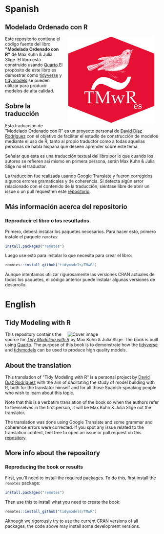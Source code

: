 # Spanish

## Modelado Ordenado con R

<a href="https://amzn.to/35Hn96s"><img src="logo.png" alt="Cover image" width="285" height="285" align="right" style="margin: 0 1em 0 1em"/></a> Este repositorio contiene el código fuente del libro **"Modelado Ordenado con R"** de Max Kuhn & Julia Slige.
El libro está construido usando [Quarto](https://quarto.org/).El propósito de este libro es demostrar cómo [tidyverse](https://www.tidyverse.org/) y [tidymodels](https://www.tidymodels.org/) se pueden utilizar para producir modelos de alta calidad.

## Sobre la traducción

Esta traducción de "Modelado Ordenado con R" es un proyecto personal de [David Díaz Rodríguez](https://github.com/davidrsch) con el objetivo de facilitar el estudio de construcción de modelos mediante el uso de R, tanto al propio traductor como a todas aquellas personas de habla hispana que deseen aprender sobre este tema.

Señalar que esta es una traducción textual del libro por lo que cuando los autores se refieren así mismo en primera persona, serán Max Kuhn & Julia Slige no el traductor.

La traducción fue realizada usando Google Translate y fueron corregidos algunos errores gramaticales y de coherencia.
Si detecta algún error relacionado con el contenido de la traducción, siéntase libre de abrir un issue o un pull request en este [repositorio](https://github.com/davidrsch/TMwRes).

## Más información acerca del repositorio

### Reproducir el libro o los resultados.

Primero, deberá instalar los paquetes necesarios. Para hacer esto, primero instale el paquete `remotes`:

```r
install.packages("remotes")
```

Luego use esto para instalar lo que necesita para crear el libro:

```r
remotes::install_github("tidymodels/TMwR")
```

Aunque intentamos utilizar rigurosamente las versiones CRAN actuales de todos los paquetes, el código anterior puede instalar algunas versiones de desarrollo.

# English

## Tidy Modeling with R

<a href="https://amzn.to/35Hn96s"><img src="images/cover.png" alt="Cover image" width="285" align="right" style="margin: 0 1em 0 1em"/></a> This repository contains the source for [*Tidy Modeling with R*](https://tmwr.org) by Max Kuhn & Julia Slige.
The book is built using [Quarto](https://quarto.org/). The purpose of this book is to demonstrate how the [tidyverse](https://www.tidyverse.org/) and [tidymodels](https://www.tidymodels.org/) can be used to produce high quality models.

## About the translation

This translation of "Tidy Modeling with R" is a personal project by [David Díaz Rodríguez](https://github.com/davidrsch) with the aim of daciltating the study of model building with R, both for the translator himself and for all those Spanish-speaking people who wish to learn about this topic.

Note that this is a verbatim translation of the book so when the authors refer to themselves in the first person, it will be Max Kuhn & Julia Slige not the translator.

The translation was done using Google Translate and some grammar and coherence errors were corrected. If you spot any issue related to the translation content, feel free to open an issue or pull request on this [repository](https://github.com/davidrsch/TMwRes).

## More info about the repository

### Reproducing the book or results

First, you'll need to install the required packages. To do this, first install the `remotes` package:

``` r
install.packages("remotes")
```

Then use this to install what you need to create the book:

``` r
remotes::install_github("tidymodels/TMwR")
```

Although we rigorously try to use the current CRAN versions of all packages, the code above may install some development versions.

